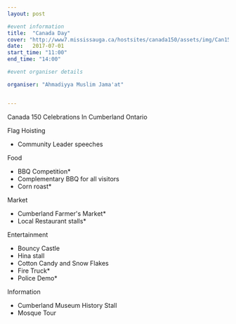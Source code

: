 ```yaml
---
layout: post

#event information
title:  "Canada Day"
cover: "http://www7.mississauga.ca/hostsites/canada150/assets/img/Can150intro.jpg"
date:   2017-07-01
start_time: "11:00"
end_time: "14:00"

#event organiser details

organiser: "Ahmadiyya Muslim Jama'at"


---
```

Canada 150 Celebrations In Cumberland Ontario

Flag Hoisting
- Community Leader speeches

Food
- BBQ Competition*
- Complementary BBQ for all visitors
- Corn roast*

Market
- Cumberland Farmer's Market*
- Local Restaurant stalls*

Entertainment
- Bouncy Castle
- Hina stall
- Cotton Candy and Snow Flakes
- Fire Truck*
- Police Demo*

Information
- Cumberland Museum History Stall
- Mosque Tour
